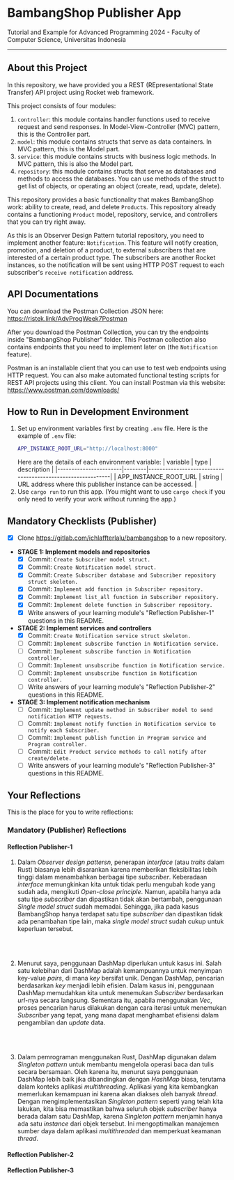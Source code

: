 # BambangShop Publisher App
Tutorial and Example for Advanced Programming 2024 - Faculty of Computer Science, Universitas Indonesia

---

## About this Project
In this repository, we have provided you a REST (REpresentational State Transfer) API project using Rocket web framework.

This project consists of four modules:
1.  `controller`: this module contains handler functions used to receive request and send responses.
    In Model-View-Controller (MVC) pattern, this is the Controller part.
2.  `model`: this module contains structs that serve as data containers.
    In MVC pattern, this is the Model part.
3.  `service`: this module contains structs with business logic methods.
    In MVC pattern, this is also the Model part.
4.  `repository`: this module contains structs that serve as databases and methods to access the databases.
    You can use methods of the struct to get list of objects, or operating an object (create, read, update, delete).

This repository provides a basic functionality that makes BambangShop work: ability to create, read, and delete `Product`s.
This repository already contains a functioning `Product` model, repository, service, and controllers that you can try right away.

As this is an Observer Design Pattern tutorial repository, you need to implement another feature: `Notification`.
This feature will notify creation, promotion, and deletion of a product, to external subscribers that are interested of a certain product type.
The subscribers are another Rocket instances, so the notification will be sent using HTTP POST request to each subscriber's `receive notification` address.

## API Documentations

You can download the Postman Collection JSON here: https://ristek.link/AdvProgWeek7Postman

After you download the Postman Collection, you can try the endpoints inside "BambangShop Publisher" folder.
This Postman collection also contains endpoints that you need to implement later on (the `Notification` feature).

Postman is an installable client that you can use to test web endpoints using HTTP request.
You can also make automated functional testing scripts for REST API projects using this client.
You can install Postman via this website: https://www.postman.com/downloads/

## How to Run in Development Environment
1.  Set up environment variables first by creating `.env` file.
    Here is the example of `.env` file:
    ```bash
    APP_INSTANCE_ROOT_URL="http://localhost:8000"
    ```
    Here are the details of each environment variable:
    | variable              | type   | description                                                |
    |-----------------------|--------|------------------------------------------------------------|
    | APP_INSTANCE_ROOT_URL | string | URL address where this publisher instance can be accessed. |
2.  Use `cargo run` to run this app.
    (You might want to use `cargo check` if you only need to verify your work without running the app.)

## Mandatory Checklists (Publisher)
-   [x] Clone https://gitlab.com/ichlaffterlalu/bambangshop to a new repository.
-   **STAGE 1: Implement models and repositories**
    -   [x] Commit: `Create Subscriber model struct.`
    -   [x] Commit: `Create Notification model struct.`
    -   [x] Commit: `Create Subscriber database and Subscriber repository struct skeleton.`
    -   [x] Commit: `Implement add function in Subscriber repository.`
    -   [x] Commit: `Implement list_all function in Subscriber repository.`
    -   [x] Commit: `Implement delete function in Subscriber repository.`
    -   [x] Write answers of your learning module's "Reflection Publisher-1" questions in this README.
-   **STAGE 2: Implement services and controllers**
    -   [x] Commit: `Create Notification service struct skeleton.`
    -   [ ] Commit: `Implement subscribe function in Notification service.`
    -   [ ] Commit: `Implement subscribe function in Notification controller.`
    -   [ ] Commit: `Implement unsubscribe function in Notification service.`
    -   [ ] Commit: `Implement unsubscribe function in Notification controller.`
    -   [ ] Write answers of your learning module's "Reflection Publisher-2" questions in this README.
-   **STAGE 3: Implement notification mechanism**
    -   [ ] Commit: `Implement update method in Subscriber model to send notification HTTP requests.`
    -   [ ] Commit: `Implement notify function in Notification service to notify each Subscriber.`
    -   [ ] Commit: `Implement publish function in Program service and Program controller.`
    -   [ ] Commit: `Edit Product service methods to call notify after create/delete.`
    -   [ ] Write answers of your learning module's "Reflection Publisher-3" questions in this README.

## Your Reflections
This is the place for you to write reflections:

### Mandatory (Publisher) Reflections

#### Reflection Publisher-1
1. Dalam *Observer design pattersn*, penerapan *interface* (atau *traits* dalam Rust) biasanya lebih disarankan karena memberikan fleksibilitas lebih tinggi dalam menambahkan berbagai tipe *subscriber*. Keberadaan *interface* memungkinkan kita untuk tidak perlu mengubah kode yang sudah ada, mengikuti *Open-close principle*. Namun, apabila hanya ada satu tipe *subscriber* dan dipastikan tidak akan bertambah, penggunaan *Single model struct* sudah memadai. Sehingga, jika pada kasus BambangShop hanya terdapat satu tipe *subscriber* dan dipastikan tidak ada penambahan tipe lain, maka *single model struct* sudah cukup untuk keperluan tersebut.
<br>
<br>

2. Menurut saya, penggunaan DashMap diperlukan untuk kasus ini. Salah satu kelebihan dari DashMap adalah kemampuannya untuk menyimpan key-value *pairs*, di mana *key* bersifat unik. Dengan DashMap, pencarian berdasarkan *key* menjadi lebih efisien. Dalam kasus ini, penggunaan DashMap memudahkan kita untuk menemukan *Subscriber* berdasarkan *url*-nya secara langsung. Sementara itu, apabila menggunakan *Vec*, proses pencarian harus dilakukan dengan cara iterasi untuk menemukan *Subscriber* yang tepat, yang mana dapat menghambat efisiensi dalam pengambilan dan *update* data.
<br>
<br>

3. Dalam pemrograman menggunakan Rust, DashMap digunakan dalam *Singleton pattern* untuk membantu mengelola operasi baca dan tulis secara bersamaan. Oleh karena itu, menurut saya penggunaan DashMap lebih baik jika dibandingkan dengan *HashMap* biasa, terutama dalam konteks aplikasi *multithreading*. Aplikasi yang kita kembangkan memerlukan kemampuan ini karena akan diakses oleh banyak *thread*. Dengan mengimplementasikan *Singleton pattern* seperti yang telah kita lakukan, kita bisa memastikan bahwa seluruh objek *subscriber* hanya berada dalam satu DashMap, karena *Singleton pattern* menjamin hanya ada satu *instance* dari objek tersebut. Ini mengoptimalkan manajemen sumber daya dalam aplikasi *multithreaded* dan memperkuat keamanan *thread*.

#### Reflection Publisher-2

#### Reflection Publisher-3
